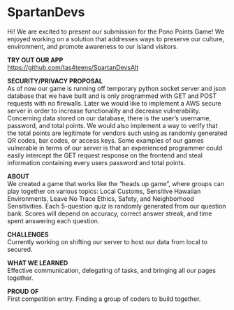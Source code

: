 # SpartanDevs

Hi!  We are excited to present our submission for the Pono Points Game!  We enjoyed working on a solution that addresses ways to preserve our culture, environment, and promote awareness to our island visitors. 

<b>TRY OUT OUR APP</b>
<br>https://github.com/tas4teens/SpartanDevsAlt

<b>SECURITY/PRIVACY PROPOSAL</b>
<br>As of now our game is running off temporary python socket server and json database that we have built and is only programmed with GET and POST requests with no firewalls. Later we would like to implement a AWS secure server in order to increase functionality and decrease vulnerability. Concerning data stored on our database, there is the user’s username, password, and total points. We would also implement a way to verify that the total points are legitimate for vendors such using as randomly generated QR codes, bar codes, or access keys. Some examples of our games vulnerable in terms of our server is that an experienced programmer could easily intercept the GET request response on the frontend and steal information containing every users password and total points.

<b>ABOUT</b>
<br>We created a game that works like the “heads up game”, where groups can play together on various topics: Local Customs, Sensitive Hawaiian Environments, Leave No Trace Ethics, Safety, and Neighborhood Sensitivities. 
Each 5-question quiz is randomly generated from our question bank. Scores will depend on accuracy, correct answer streak, and time spent answering each question.

<b>CHALLENGES</b> 
<br>Currently working on shifting our server to host our data from local to secured.

<b>WHAT WE LEARNED</b> 
<br>Effective communication, delegating of tasks, and bringing all our pages together.

<b>PROUD OF</b> 
<br>First competition entry. Finding a group of coders to build together.
